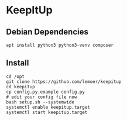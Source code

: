 # KeepItUp

## Debian Dependencies

``` shell
apt install python3 python3-venv composer
```

## Install

``` shell
cd /opt
git clone https://github.com/lemoer/keepitup
cd keepitup
cp config.py.example config.py
# edit your config file now
bash setup.sh --systemwide
systemctl enable keepitup.target
systemctl start keepitup.target
```
